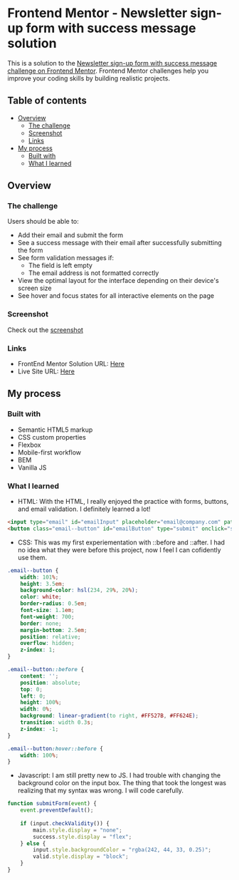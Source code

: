 # Frontend Mentor - Newsletter sign-up form with success message solution

This is a solution to the [Newsletter sign-up form with success message challenge on Frontend Mentor](https://www.frontendmentor.io/challenges/newsletter-signup-form-with-success-message-3FC1AZbNrv). Frontend Mentor challenges help you improve your coding skills by building realistic projects. 

## Table of contents

- [Overview](#overview)
  - [The challenge](#the-challenge)
  - [Screenshot](#screenshot)
  - [Links](#links)
- [My process](#my-process)
  - [Built with](#built-with)
  - [What I learned](#what-i-learned)

## Overview

### The challenge

Users should be able to:

- Add their email and submit the form
- See a success message with their email after successfully submitting the form
- See form validation messages if:
  - The field is left empty
  - The email address is not formatted correctly
- View the optimal layout for the interface depending on their device's screen size
- See hover and focus states for all interactive elements on the page

### Screenshot

Check out the [screenshot](/screenshot.png)

### Links

- FrontEnd Mentor Solution URL: [Here](https://your-solution-url.com)
- Live Site URL: [Here](https://lighthearted-queijadas-414b80.netlify.app/)

## My process

### Built with

- Semantic HTML5 markup
- CSS custom properties
- Flexbox
- Mobile-first workflow
- BEM
- Vanilla JS

### What I learned

- HTML: 
With the HTML, I really enjoyed the practice with forms, buttons, and email validation. I definitely learned a lot!

```html
<input type="email" id="emailInput" placeholder="email@company.com" pattern="[a-z0-9._%+-]+@[a-z0-9.-]+\.[a-z]{2,}$" required>
<button class="email--button" id="emailButton" type="submit" onclick="submitForm()">Subscribe to monthly newsletter</button>
```

- CSS: 
This was my first experiementation with ::before and ::after. I had no idea what they were before this project, now I feel I can cofidently use them.

```css
.email--button {
    width: 101%;
    height: 3.5em;
    background-color: hsl(234, 29%, 20%);
    color: white;
    border-radius: 0.5em;
    font-size: 1.1em;
    font-weight: 700;
    border: none;
    margin-bottom: 2.5em;
    position: relative;
    overflow: hidden;
    z-index: 1;
}

.email--button::before {
    content: '';
    position: absolute;
    top: 0;
    left: 0;
    height: 100%;
    width: 0%;
    background: linear-gradient(to right, #FF527B, #FF624E);
    transition: width 0.3s;
    z-index: -1;
}

.email--button:hover::before {
    width: 100%;
}
```

- Javascript:
I am still pretty new to JS. I had trouble with changing the background color on the input box. The thing that took the longest was realizing that my syntax was wrong. I will code carefully.

```js
function submitForm(event) {
    event.preventDefault();
  
    if (input.checkValidity()) {
        main.style.display = "none";
        success.style.display = "flex";
    } else {
        input.style.backgroundColor = "rgba(242, 44, 33, 0.25)";
        valid.style.display = "block";
    }
}
```